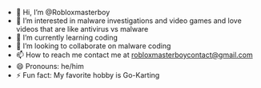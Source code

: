 - 👋 Hi, I’m @Robloxmasterboy
- 👀 I’m interested in malware investigations and video games and love videos that are like antivirus vs malware
- 🌱 I’m currently learning coding
- 💞️ I’m looking to collaborate on malware coding
- 📫 How to reach me contact me at robloxmasterboycontact@gmail.com
- 😄 Pronouns: he/him
- ⚡ Fun fact: My favorite hobby is Go-Karting

<!---
Robloxmasterboy/Robloxmasterboy is a ✨ special ✨ repository because its `README.md` (this file) appears on your GitHub profile.
You can click the Preview link to take a look at your changes.
--->
